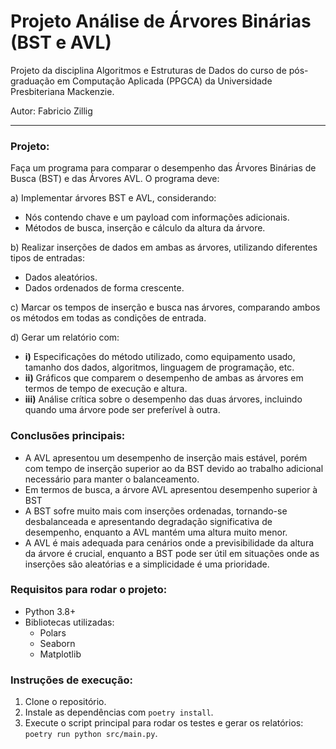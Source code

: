 # Projeto Análise de Árvores Binárias (BST e AVL)

Projeto da disciplina Algoritmos e Estruturas de Dados do curso de pós-graduação em Computação Aplicada (PPGCA) da Universidade Presbiteriana Mackenzie.

Autor: Fabricio Zillig

---

### Projeto:

Faça um programa para comparar o desempenho das Árvores Binárias de Busca (BST) e das Árvores AVL. O programa deve:

a) Implementar árvores BST e AVL, considerando:

- Nós contendo chave e um payload com informações adicionais.
- Métodos de busca, inserção e cálculo da altura da árvore.

b) Realizar inserções de dados em ambas as árvores, utilizando diferentes tipos de entradas:

- Dados aleatórios.
- Dados ordenados de forma crescente.

c) Marcar os tempos de inserção e busca nas árvores, comparando ambos os métodos em todas as condições de entrada.

d) Gerar um relatório com:

- **i)** Especificações do método utilizado, como equipamento usado, tamanho dos dados, algoritmos, linguagem de programação, etc.
- **ii)** Gráficos que comparem o desempenho de ambas as árvores em termos de tempo de execução e altura.
- **iii)** Análise crítica sobre o desempenho das duas árvores, incluindo quando uma árvore pode ser preferível à outra.

### Conclusões principais:

- A AVL apresentou um desempenho de inserção mais estável, porém com tempo de inserção superior ao da BST devido ao trabalho adicional necessário para manter o balanceamento.
- Em termos de busca, a árvore AVL apresentou desempenho superior à BST
- A BST sofre muito mais com inserções ordenadas, tornando-se desbalanceada e apresentando degradação significativa de desempenho, enquanto a AVL mantém uma altura muito menor.
- A AVL é mais adequada para cenários onde a previsibilidade da altura da árvore é crucial, enquanto a BST pode ser útil em situações onde as inserções são aleatórias e a simplicidade é uma prioridade.

### Requisitos para rodar o projeto:

- Python 3.8+
- Bibliotecas utilizadas:
  - Polars
  - Seaborn
  - Matplotlib

### Instruções de execução:

1. Clone o repositório.
2. Instale as dependências com `poetry install`.
3. Execute o script principal para rodar os testes e gerar os relatórios: `poetry run python src/main.py`.

